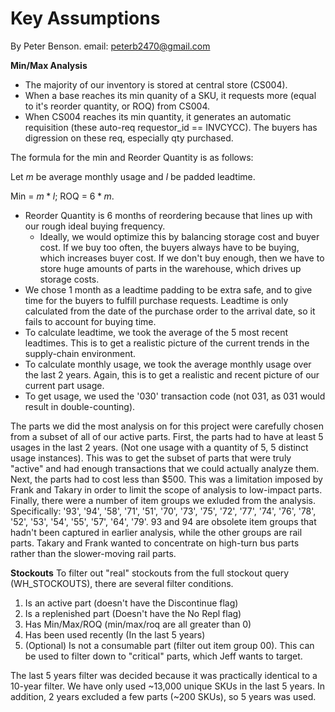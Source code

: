 # Key Assumptions 
By Peter Benson.
email: peterb2470@gmail.com

**Min/Max Analysis**
- The majority of our inventory is stored at central store (CS004). 
- When a base reaches its min quanity of a SKU, it requests more (equal to it's reorder quantity, or ROQ) from CS004.
- When CS004 reaches its min quantity, it generates an automatic requisition (these auto-req requestor_id == INVCYCC). The buyers has digression on these req, especially qty purchased.


The formula for the min and Reorder Quantity is as follows: 

Let $m$ be average monthly usage and $l$ be padded leadtime. 

Min = $m * l$; ROQ = $6 * m$. 

- Reorder Quantity is 6 months of reordering because that lines up with our rough ideal buying frequency. 
  - Ideally, we would optimize this by balancing storage cost and buyer cost. If we buy too often, the buyers always have to be buying, which increases buyer cost. If we don't buy enough, then we have to store huge amounts of parts in the warehouse, which drives up storage costs. 
- We chose 1 month as a leadtime padding to be extra safe, and to give time for the buyers to fulfill purchase requests. 
Leadtime is only calculated from the date of the purchase order to the arrival date, so it fails to account for buying time. 
- To calculate leadtime, we took the average of the 5 most recent leadtimes. This is to get a realistic picture of the current trends in the supply-chain environment. 
- To calculate monthly usage, we took the average monthly usage over the last 2 years. Again, this is to get a realistic and recent picture of our current part usage.
- To get usage, we used the '030' transaction code (not 031, as 031 would result in double-counting).  

The parts we did the most analysis on for this project were carefully chosen from a subset of all of our active parts. 
First, the parts had to have at least 5 usages in the last 2 years. (Not one usage with a quantity of 5, 5 distinct usage instances). 
This was to get the subset of parts that were truly "active" and had enough transactions that we could actually analyze them. 
Next, the parts had to cost less than $500. This was a limitation imposed by Frank and Takary in order to limit the scope of analysis to low-impact parts.
Finally, there were a number of item groups we exluded from the analysis.
Specifically: '93', '94', '58', '71', '51', '70', '73', '75', '72', '77', '74', '76', '78', '52', '53', '54', '55', '57', '64', '79'. 
93 and 94 are obsolete item groups that hadn't been captured in earlier analysis, while the other groups are rail parts. 
Takary and Frank wanted to concentrate on high-turn bus parts rather than the slower-moving rail parts. 

**Stockouts**
To filter out "real" stockouts from the full stockout query (WH_STOCKOUTS), there are several filter conditions. 

1. Is an active part (doesn't have the Discontinue flag)
2. Is a replenished part (Doesn't have the No Repl flag)
3. Has Min/Max/ROQ (min/max/roq are all greater than 0)
4. Has been used recently (In the last 5 years)
5. (Optional) Is not a consumable part (filter out item group 00). This can be used to filter down to "critical" parts, which Jeff wants to target. 

The last 5 years filter was decided because it was practically identical to a 10-year filter. We have only used ~13,000 unique SKUs in the last 5 years. 
In addition, 2 years excluded a few parts (~200 SKUs), so 5 years was used. 
